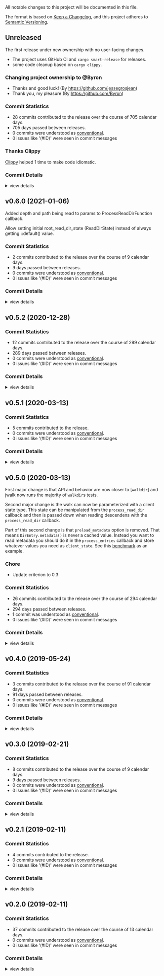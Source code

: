 All notable changes to this project will be documented in this file.

The format is based on [Keep a Changelog](https://keepachangelog.com/en/1.0.0/),
and this project adheres to [Semantic Versioning](https://semver.org/spec/v2.0.0.html).

## Unreleased

The first release under new ownership with no user-facing changes.

- The project uses GitHub CI and `cargo smart-release` for releases.
- some code cleanup based on `cargo clippy`.

### Changing project ownership to @Byron

- Thanks and good luck! (By https://github.com/jessegrosjean)
- Thank you, my pleasure (By https://github.com/Byron)

### Commit Statistics

<csr-read-only-do-not-edit/>

 - 28 commits contributed to the release over the course of 705 calendar days.
 - 705 days passed between releases.
 - 0 commits were understood as [conventional](https://www.conventionalcommits.org).
 - 0 issues like '(#ID)' were seen in commit messages

### Thanks Clippy

<csr-read-only-do-not-edit/>

[Clippy](https://github.com/rust-lang/rust-clippy) helped 1 time to make code idiomatic. 

### Commit Details

<csr-read-only-do-not-edit/>

<details><summary>view details</summary>

 * **Uncategorized**
    - another round of link adjustments ([`7c12dc3`](https://github.com/Byron/jwalk/commit/7c12dc333d5086ed41228ee410653def9ff5adf7))
    - thanks clippy ([`51e2b0d`](https://github.com/Byron/jwalk/commit/51e2b0d0330b264972422d44ca25affcced981d5))
    - run benchmarks on CI ([`cc0fd74`](https://github.com/Byron/jwalk/commit/cc0fd74d439fb24b063d3d6d4d05f3370d41bf65))
    - set version back to what's current, change URLs and add myself as author ([`aa5b24d`](https://github.com/Byron/jwalk/commit/aa5b24dff23b4fd3b48e6a3e4c59a504a380beda))
    - cleanup tests ([`d8f0756`](https://github.com/Byron/jwalk/commit/d8f07566eb2487f6f73bd06edc8286d0bf3ee015))
    - rename 'master' to 'main' ([`362d03c`](https://github.com/Byron/jwalk/commit/362d03c1059658f88a77b7b9db7d14a2ccc2e6b5))
    - enable CI ([`a115e7a`](https://github.com/Byron/jwalk/commit/a115e7acbf6c147c2bfeba3981c6bc5d587c2aef))
    - Moved to example/crash ([`1a09da5`](https://github.com/Byron/jwalk/commit/1a09da59cda994758a856c30f931afe4ee0208d8))
    - Changing project ownership ([`cd5d1ae`](https://github.com/Byron/jwalk/commit/cd5d1aed268ad5a0692f698a419bdea835aa71a5))
    - Add crash example ([`c0b262b`](https://github.com/Byron/jwalk/commit/c0b262bc4b4bbb0134c7987cbb6995a46a005070))
    - More unneeded code removal ([`69c00ec`](https://github.com/Byron/jwalk/commit/69c00ec6f60b0010c4a99db7ea67093f401d8260))
    - Added failing combine with rayon test ([`5eccf5e`](https://github.com/Byron/jwalk/commit/5eccf5efe09c1a24e839157b6098a9bc1c8948cc))
    - Remove some unneeded rayon calls ([`f61a535`](https://github.com/Byron/jwalk/commit/f61a53585514f50f772a4cb81c57150ac1fd4450))
    - Update to rayon 1.6.1, remove jwalk_par_bridge ([`94c0385`](https://github.com/Byron/jwalk/commit/94c0385959c4004aff3ec2c60e729fa654579141))
    - Merge pull request #33 from bootandy/patch-2 ([`9575132`](https://github.com/Byron/jwalk/commit/9575132b76513bea64405a7cc5a98708d31d5743))
    - Fix typo ([`9ae51a5`](https://github.com/Byron/jwalk/commit/9ae51a5823a2c530871b2ba7fbce5096a8d37339))
    - Merge pull request #32 from Byron/master ([`5c857d4`](https://github.com/Byron/jwalk/commit/5c857d4e7fa2d587617e442d7a81e070c2c55175))
    - Don't ignore hidden files in `du` example ([`0786beb`](https://github.com/Byron/jwalk/commit/0786bebf3962e862c56577da389d9b14dfb3b5f1))
    - Remove unused imports in example ([`80a6d2e`](https://github.com/Byron/jwalk/commit/80a6d2e3054e84b36ae6c45791b5b62d579dbea7))
    - Update readme ([`6f9ebf5`](https://github.com/Byron/jwalk/commit/6f9ebf54dcfcc561c1e0afe0b797fcef8dc65b51))
    - Update to from latest rayon src/iter/par_bridge.rs ([`e3a46c1`](https://github.com/Byron/jwalk/commit/e3a46c1b02111725b7d3c7929a6b34079692f154))
    - Add simple du example ([`ae905c6`](https://github.com/Byron/jwalk/commit/ae905c60762c72aab9230717c8ae7fd6e9fcf720))
    - Rename new bench to "rayon" ([`5ee29f5`](https://github.com/Byron/jwalk/commit/5ee29f5755f7ca21c2f7d2d07b54d195c08acc72))
    - Merge pull request #31 from Byron/master ([`4817c1a`](https://github.com/Byron/jwalk/commit/4817c1a6817f659f175bce271701bfbbad5b233b))
    - reduce the recursion to its core, keep no state ([`247cf38`](https://github.com/Byron/jwalk/commit/247cf387210231ae699c5a247a024fb7724846ec))
    - Support for file metadata to approximate typical tool usage ([`a6afcfe`](https://github.com/Byron/jwalk/commit/a6afcfe535eee18fc9ce216a6facee35b58d6ed1))
    - Add simple recursive way of building a file tree for reference ([`9c66ef6`](https://github.com/Byron/jwalk/commit/9c66ef6009c47283b43b44cf08eefbdc25765737))
    - (cargo-release) start next development iteration 0.6.0 ([`a1d5209`](https://github.com/Byron/jwalk/commit/a1d5209c32723e81ed7c76e0c0ee8e3de2a07748))
</details>

## v0.6.0 (2021-01-06)

Added depth and path being read to params to ProcessReadDirFunction callback.

Allow setting initial root_read_dir_state (ReadDirState) instead of always
getting ::default() value.

### Commit Statistics

<csr-read-only-do-not-edit/>

 - 2 commits contributed to the release over the course of 9 calendar days.
 - 9 days passed between releases.
 - 0 commits were understood as [conventional](https://www.conventionalcommits.org).
 - 0 issues like '(#ID)' were seen in commit messages

### Commit Details

<csr-read-only-do-not-edit/>

<details><summary>view details</summary>

 * **Uncategorized**
    - Change release to 0.6 because of breaking changes ([`d74cc13`](https://github.com/Byron/jwalk/commit/d74cc130c506d5b2744bb9cfda8078ac2da0208f))
    - (cargo-release) start next development iteration 0.5.2 ([`6e4ba03`](https://github.com/Byron/jwalk/commit/6e4ba039756cccff449a317576705c4979bb8fbc))
</details>

## v0.5.2 (2020-12-28)

### Commit Statistics

<csr-read-only-do-not-edit/>

 - 12 commits contributed to the release over the course of 289 calendar days.
 - 289 days passed between releases.
 - 0 commits were understood as [conventional](https://www.conventionalcommits.org).
 - 0 issues like '(#ID)' were seen in commit messages

### Commit Details

<csr-read-only-do-not-edit/>

<details><summary>view details</summary>

 * **Uncategorized**
    - (cargo-release) version 0.5.2 ([`85ef009`](https://github.com/Byron/jwalk/commit/85ef009dfe12ee23c1dacda54955281a441ec97a))
    - update dependencies ([`ea66ef8`](https://github.com/Byron/jwalk/commit/ea66ef8b8a957566d994d59048be285a23f29462))
    - Add more capability to ProcessReadDirFunction ([`2459776`](https://github.com/Byron/jwalk/commit/24597762a6bec16dcc5f421bdd0f3dee960f68cd))
    - Add test processing jwalk entries with rayon par_bridge() ([`57860ff`](https://github.com/Byron/jwalk/commit/57860ff3cfd69dc172d35666d4986055b5ba2e05))
    - cargo fmt ([`a431561`](https://github.com/Byron/jwalk/commit/a431561f11d59defcf0eed3707b46683d1f89655))
    - Merge pull request #25 from brmmm3/fix_warnings ([`fe12f26`](https://github.com/Byron/jwalk/commit/fe12f2666db66cc3e056267438b7b7b9f946f3b7))
    - Fix warnings ([`64ddb05`](https://github.com/Byron/jwalk/commit/64ddb05cbc130b865cc872d1e56c4ef71ad1a9bd))
    - Merge branch 'master' of https://github.com/jessegrosjean/walk ([`32e46c6`](https://github.com/Byron/jwalk/commit/32e46c68fb3933a2fd6fc9a329b7a72305f5eb64))
    - Note preload_metadata removal ([`3bd6618`](https://github.com/Byron/jwalk/commit/3bd6618d2a2dc689837abf97c1c9fc1f86475164))
    - Merge pull request #23 from bootandy/patch-1 ([`b4776b9`](https://github.com/Byron/jwalk/commit/b4776b9c4d1ce6f194f542d92a795653c7960408))
    - fix typo ([`d630f80`](https://github.com/Byron/jwalk/commit/d630f80335edcec2abdd6b0fb6a525565b9adda9))
    - (cargo-release) start next development iteration 0.5.1 ([`6d93359`](https://github.com/Byron/jwalk/commit/6d93359836bd7c4e1ddefa4462eb8083f45a82b1))
</details>

## v0.5.1 (2020-03-13)

### Commit Statistics

<csr-read-only-do-not-edit/>

 - 5 commits contributed to the release.
 - 0 commits were understood as [conventional](https://www.conventionalcommits.org).
 - 0 issues like '(#ID)' were seen in commit messages

### Commit Details

<csr-read-only-do-not-edit/>

<details><summary>view details</summary>

 * **Uncategorized**
    - (cargo-release) version 0.5.1 ([`1621bee`](https://github.com/Byron/jwalk/commit/1621bee2077484836558f41ec6e90be40643dcd6))
    - More tests for relative paths ([`246c997`](https://github.com/Byron/jwalk/commit/246c99701e03a671274b2a17cd3660f2388fc9c4))
    - Use path for root dir_entry.file_name if path has now filename of own ([`80f6f7a`](https://github.com/Byron/jwalk/commit/80f6f7ae7699651ec4684510eb70e4289e0ac28c))
    - Merge pull request #19 from brmmm3/simplify_and_then ([`ff234bb`](https://github.com/Byron/jwalk/commit/ff234bbbcf8999585e6c3d7e4ba8c2b44f1b8d17))
    - (cargo-release) start next development iteration 0.5.0 ([`5e97e11`](https://github.com/Byron/jwalk/commit/5e97e1159843b3ce39617a0a3ca2fea3e535e629))
</details>

## v0.5.0 (2020-03-13)

First major change is that API and behavior are now closer to [`walkdir`] and
jwalk now runs the majority of `walkdir`s tests.

Second major change is the walk can now be parameterized with a client state
type. This state can be manipulated from the `process_read_dir` callback and
then is passed down when reading descendens with the `process_read_dir`
callback.

Part of this second change is that `preload_metadata` option is removed. That
means `DirEntry.metadata()` is never a cached value. Instead you want to read
metadata you should do it in the `process_entries` callback and store whatever
values you need as `client_state`. See this [benchmark] as an example.

[benchmark]: https://github.com/Byron/jwalk/blob/main/benches/walk_benchmark.rs#L45

### Chore

 - <csr-id-11fa0bc9e8541af333aafb41cc89218435474df4/> Update criterion to 0.3

### Commit Statistics

<csr-read-only-do-not-edit/>

 - 26 commits contributed to the release over the course of 294 calendar days.
 - 294 days passed between releases.
 - 1 commit was understood as [conventional](https://www.conventionalcommits.org).
 - 0 issues like '(#ID)' were seen in commit messages

### Commit Details

<csr-read-only-do-not-edit/>

<details><summary>view details</summary>

 * **Uncategorized**
    - (cargo-release) version 0.5.0 ([`cf9d248`](https://github.com/Byron/jwalk/commit/cf9d248d13932b4afa531f704f8f3eb8e2d55ec3))
    - Merge pull request #21 from jessegrosjean/symlinks ([`6410407`](https://github.com/Byron/jwalk/commit/641040798c71ab68fdba8874b6221f8e9d6295d7))
    - Update dependencies ([`85dff6e`](https://github.com/Byron/jwalk/commit/85dff6e02f5c52b887b429d12411f9faf1db2a5c))
    - Merge branch 'master' of https://github.com/jessegrosjean/walk into symlinks ([`0dfefa9`](https://github.com/Byron/jwalk/commit/0dfefa9e0e068a6f1902ffe0da5c99511bb88792))
    - Get follow links working and passing tests ([`797f76f`](https://github.com/Byron/jwalk/commit/797f76f8c2cfcaf8b02c0891794d9310e2bf30f6))
    - Clean ([`ff8f491`](https://github.com/Byron/jwalk/commit/ff8f491a1945ef2a148adffe9bb999b49ca2dc73))
    - Merge pull request #18 from brmmm3/remove_unnecessary_clone ([`898ff91`](https://github.com/Byron/jwalk/commit/898ff914ae0c9d6f1f49e2fbe64b21742a93b524))
    - Simplify and_then ([`b330914`](https://github.com/Byron/jwalk/commit/b3309145eee88c8b48daf1453d68e5d6d98d3ce7))
    - Remove unnecessary clone. ([`0f8b1c8`](https://github.com/Byron/jwalk/commit/0f8b1c8350c4d31e6de88fddbc7fd61ecd990065))
    - Merge pull request #12 from ignatenkobrain/patch-1 ([`f9a144b`](https://github.com/Byron/jwalk/commit/f9a144bd504027d44d0fd86c1aeef077ce3e543e))
    - Update criterion to 0.3 ([`11fa0bc`](https://github.com/Byron/jwalk/commit/11fa0bc9e8541af333aafb41cc89218435474df4))
    - Make Parallelism param actually have effect. Fix some related bugs. ([`3b90d8e`](https://github.com/Byron/jwalk/commit/3b90d8e40ba39d378077bb2f20da789af6addda0))
    - use walkdir error struct ([`850954f`](https://github.com/Byron/jwalk/commit/850954f6b3756bbca66e2bccfde9f5f9297f2bb3))
    - test/benches back to working ([`45529ef`](https://github.com/Byron/jwalk/commit/45529efd5496a4ab1694aeb5a82d8eab0f683e36))
    - in progress more closesly follow walkdir ([`66d46ac`](https://github.com/Byron/jwalk/commit/66d46acfb2a375e30d1a904e1ab17a9b5855f31e))
    - symlink work in progress ([`7ee0cb3`](https://github.com/Byron/jwalk/commit/7ee0cb3e72eb074f9081b5fd3cbc475e61fb9a43))
    - Merge branch 'master' of https://github.com/jessegrosjean/walk ([`17ddb91`](https://github.com/Byron/jwalk/commit/17ddb917a12d3e9787b6cbb2ace28758a712a95e))
    - Walk is now parameterized with client_state type ([`4e4218f`](https://github.com/Byron/jwalk/commit/4e4218f7dcd187ace10bd793515822976dd0259c))
    - Merge pull request #8 from vks/cleanup ([`1074566`](https://github.com/Byron/jwalk/commit/10745666a4c6620337d8d1c1c099ddc2a90d02c8))
    - Fix compiler warnings ([`064ee60`](https://github.com/Byron/jwalk/commit/064ee604277c94b38ea9768447a88070fcb641d8))
    - Remove Cargo.lock ([`8683484`](https://github.com/Byron/jwalk/commit/86834849ce473fd2a910caf5d890c3c6067dcac8))
    - fix table formatting ([`0ef72d1`](https://github.com/Byron/jwalk/commit/0ef72d1838e732771cafcd05ef04a70280628017))
    - Update benchmarks ([`fd9af20`](https://github.com/Byron/jwalk/commit/fd9af20e6e523449f07f3810fd8eb2987812ec13))
    - Merge pull request #5 from spacekookie/patch-1 ([`c10dbaa`](https://github.com/Byron/jwalk/commit/c10dbaaaf2130de162c163c86f6d23bb1ace506a))
    - Reformatting benchmarks table ([`99678be`](https://github.com/Byron/jwalk/commit/99678be587f1da6b869fe5afdd95c3a14b7666ef))
    - (cargo-release) start next development iteration 0.4.0 ([`29b6b1e`](https://github.com/Byron/jwalk/commit/29b6b1ecedc85a2baa01fddee3b6e75dbc230b54))
</details>

## v0.4.0 (2019-05-24)

### Commit Statistics

<csr-read-only-do-not-edit/>

 - 3 commits contributed to the release over the course of 91 calendar days.
 - 91 days passed between releases.
 - 0 commits were understood as [conventional](https://www.conventionalcommits.org).
 - 0 issues like '(#ID)' were seen in commit messages

### Commit Details

<csr-read-only-do-not-edit/>

<details><summary>view details</summary>

 * **Uncategorized**
    - (cargo-release) version 0.4.0 ([`5d68189`](https://github.com/Byron/jwalk/commit/5d681896e37c7518c9c31690467412f49fa3a418))
    - Added content spec error reporting for root DirEntry ([`9643ce0`](https://github.com/Byron/jwalk/commit/9643ce091daa437b7dce082a25664688bb1ada90))
    - (cargo-release) start next development iteration 0.3.0 ([`956b1a5`](https://github.com/Byron/jwalk/commit/956b1a5d615a7dda34238626bc5097afc4be0d12))
</details>

## v0.3.0 (2019-02-21)

### Commit Statistics

<csr-read-only-do-not-edit/>

 - 8 commits contributed to the release over the course of 9 calendar days.
 - 9 days passed between releases.
 - 0 commits were understood as [conventional](https://www.conventionalcommits.org).
 - 0 issues like '(#ID)' were seen in commit messages

### Commit Details

<csr-read-only-do-not-edit/>

<details><summary>view details</summary>

 * **Uncategorized**
    - (cargo-release) version 0.3.0 ([`09ebe45`](https://github.com/Byron/jwalk/commit/09ebe4508697551cf411664047e69220b8bd7ddb))
    - Update dependencies ([`f47607d`](https://github.com/Byron/jwalk/commit/f47607d959e497b2577d5b7ceb1b911405ba07a1))
    - Spelling ([`b8e9aea`](https://github.com/Byron/jwalk/commit/b8e9aea52d1e3e0f643b42cf17d80ac467f775bf))
    - Fix bug when max_depth was set to 0 ([`29c035e`](https://github.com/Byron/jwalk/commit/29c035e70990e9a442bb4f79735f1bd406688c03))
    - Revert "Simplify, stop tracking depth in read dir specs." ([`331a896`](https://github.com/Byron/jwalk/commit/331a8964286b121f5bfe55140d2f4d7f0d08e28f))
    - Simplify, stop tracking depth in read dir specs. ([`c1bffdd`](https://github.com/Byron/jwalk/commit/c1bffdd2bc56ddec23bac58f93c8bc52d8150015))
    - More badges! ([`e0d3e3e`](https://github.com/Byron/jwalk/commit/e0d3e3e67bcd2602433a84cb8e729f093cf38637))
    - (cargo-release) start next development iteration 0.2.1 ([`133d168`](https://github.com/Byron/jwalk/commit/133d168a4586313a4e5eceb2ea70c348f387a5b4))
</details>

## v0.2.1 (2019-02-11)

### Commit Statistics

<csr-read-only-do-not-edit/>

 - 4 commits contributed to the release.
 - 0 commits were understood as [conventional](https://www.conventionalcommits.org).
 - 0 issues like '(#ID)' were seen in commit messages

### Commit Details

<csr-read-only-do-not-edit/>

<details><summary>view details</summary>

 * **Uncategorized**
    - (cargo-release) version 0.2.1 ([`1dee5e1`](https://github.com/Byron/jwalk/commit/1dee5e12ec7f07d2d177e116d3eceac0ec5e2bbf))
    - Fix usage documentation. Other documentation updates. ([`2631dbd`](https://github.com/Byron/jwalk/commit/2631dbd01c92eaa50ca877c819151ef129fcb6ef))
    - Update usage ([`04f897f`](https://github.com/Byron/jwalk/commit/04f897f2be26b576c06af2ecb327ecb4c8ddfcda))
    - (cargo-release) start next development iteration 0.2.0 ([`da74631`](https://github.com/Byron/jwalk/commit/da746315a12af5a9bbe4ece4897303f938d7d469))
</details>

## v0.2.0 (2019-02-11)

### Commit Statistics

<csr-read-only-do-not-edit/>

 - 37 commits contributed to the release over the course of 13 calendar days.
 - 0 commits were understood as [conventional](https://www.conventionalcommits.org).
 - 0 issues like '(#ID)' were seen in commit messages

### Commit Details

<csr-read-only-do-not-edit/>

<details><summary>view details</summary>

 * **Uncategorized**
    - Expose DirEntry fields for easy destructure. ([`ad9404e`](https://github.com/Byron/jwalk/commit/ad9404e19e78b2714b2db3da4ab85a91a8dbc481))
    - Clippy suggestions and more doc updates ([`8fd5ae1`](https://github.com/Byron/jwalk/commit/8fd5ae172783d0e2ce3a696540e12d2576e4db9c))
    - Rename "children" to content. Simplify sort to boolean. ([`f432c4f`](https://github.com/Byron/jwalk/commit/f432c4f806b01cfcaa16f4573a1d89d6817ab0ca))
    - More docs for ReadDirSpec ([`347bc92`](https://github.com/Byron/jwalk/commit/347bc92cec8181b6a25cc80a663345cd3d87a3bb))
    - More docs on how DirEntry is implemented ([`0bb13ee`](https://github.com/Byron/jwalk/commit/0bb13eecfa2f3f5b6448b5a7c4701add75d857cf))
    - Fixing too many keywords! ([`ff5fba1`](https://github.com/Byron/jwalk/commit/ff5fba1ebe53d0240d64fb6f5e16e0dc1a11d2f8))
    - More readme tweaks ([`0b23848`](https://github.com/Byron/jwalk/commit/0b238487c71a600dad31f05d57ca7f49d337d40d))
    - Shorter readme page. ([`0ee3b3c`](https://github.com/Byron/jwalk/commit/0ee3b3c58af31b95099d79446dc67de88967115c))
    - More doc updates ([`b3ac65c`](https://github.com/Byron/jwalk/commit/b3ac65cdca26fc1ca9e936d35256df517025fbca))
    - Remove unused dependency ([`301e2a5`](https://github.com/Byron/jwalk/commit/301e2a5c053675dee50960dbea319ebcea901f28))
    - Add badge ([`ab07f7a`](https://github.com/Byron/jwalk/commit/ab07f7ae7890a4fc18f509d9bea30f6a73e78f78))
    - Create .travis.yml ([`66828d7`](https://github.com/Byron/jwalk/commit/66828d74f5cb3119bda9d99a7993ad8373bb5166))
    - Add usage ([`58c7707`](https://github.com/Byron/jwalk/commit/58c770758cfd9f2076893b463490ef2e94dd3659))
    - split code up into more files ([`566da8f`](https://github.com/Byron/jwalk/commit/566da8f0ac14f470dc181471e3c98a940ea96641))
    - More docs cleanup ([`ade977d`](https://github.com/Byron/jwalk/commit/ade977dc29c59850b8ceb6f00089080c8e3cee18))
    - Fix readme headings ([`738d9f6`](https://github.com/Byron/jwalk/commit/738d9f616005f22285985134258e49b800ff92b6))
    - Fix README example ([`1f42a3e`](https://github.com/Byron/jwalk/commit/1f42a3eee18e602d65d420a04a8aace5cb87a20a))
    - tests and cleanup ([`5fc2859`](https://github.com/Byron/jwalk/commit/5fc2859b730992aeb8cd74ae7398393ea61e2ff6))
    - Fix DirEntry depth ([`5cc9db7`](https://github.com/Byron/jwalk/commit/5cc9db710664d51948f29fbad42e4a1be19b7390))
    - Much cleaner, ready for real testing now. ([`2e58da7`](https://github.com/Byron/jwalk/commit/2e58da7524859f571b0206d480a471b17c7e7e75))
    - Preping to box instead of template client function. ([`5cd8e04`](https://github.com/Byron/jwalk/commit/5cd8e04b8cd0cf2bdd8ce8a329a081316b5d06af))
    - Add more walk options and tests ([`c6f8385`](https://github.com/Byron/jwalk/commit/c6f8385f4d43a66d2c1b2a4bfc29fec1fcde42c1))
    - Add hidden file for tests ([`6372a1a`](https://github.com/Byron/jwalk/commit/6372a1aebbcd49aead0833e18c874f0609d09a63))
    - Add fts to bench ([`32a527d`](https://github.com/Byron/jwalk/commit/32a527d4e39d853234396289b7cb7e1d3c479232))
    - Cleanup ([`d3899aa`](https://github.com/Byron/jwalk/commit/d3899aacebfde722a1a37b4ecbecb81ce701df8e))
    - Always return ReadDirResutls, no longer an option ([`32d6b86`](https://github.com/Byron/jwalk/commit/32d6b865ea6b967bb8a7e66710c82039bcf25b80))
    - Merge pull request #2 from jessegrosjean/ordered ([`5b4745e`](https://github.com/Byron/jwalk/commit/5b4745e47937fdcccc413f522dfea1a47125b483))
    - Merge branch 'master' into ordered ([`3ecc5b6`](https://github.com/Byron/jwalk/commit/3ecc5b62bd86430f5ee4380f113288bdfc7df346))
    - Ready for feedback? ([`5d9ee63`](https://github.com/Byron/jwalk/commit/5d9ee635e30697cf1beab1b224b918cbff214ec9))
    - more work on work_tree ([`4ced894`](https://github.com/Byron/jwalk/commit/4ced894c71e82a96f4f3c644fe7ec1dd51ad124f))
    - working on more generic "work tree" ([`ebf9789`](https://github.com/Byron/jwalk/commit/ebf9789a8799b5e1c9d12d52f303fcb6ca59e0b9))
    - Merge pull request #1 from jessegrosjean/ordered ([`36b2d2f`](https://github.com/Byron/jwalk/commit/36b2d2fba8ff5b224f961b9bcbe486e196a90943))
    - Cleaned up ([`6b0df4a`](https://github.com/Byron/jwalk/commit/6b0df4aa401541481da9a86d40bb574ef95b9ca6))
    - parameterized walk ([`115a5fe`](https://github.com/Byron/jwalk/commit/115a5fefb83968e283ae48bd68c599547735fae6))
    - In progress ordered walk ([`ba02dda`](https://github.com/Byron/jwalk/commit/ba02ddaa4cf48b3e2546ae0a2ca4859f8151df50))
    - Adding ordered version ([`b63f810`](https://github.com/Byron/jwalk/commit/b63f810eb7ca3ad3b93ea4746ea99a8ce4b16ea6))
    - init commit ([`8f64d5a`](https://github.com/Byron/jwalk/commit/8f64d5ae22a3221058f50c17bc97b3c90afac3e0))
</details>

